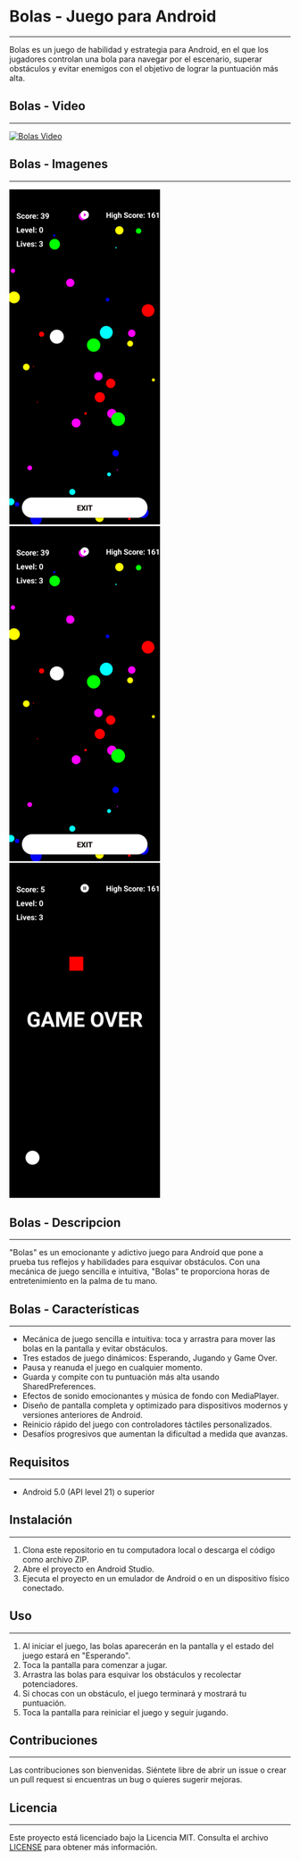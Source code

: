 # Bolas - Juego para Android
----------------------------

Bolas es un juego de habilidad y estrategia para Android, en el que los jugadores controlan una bola para navegar por el escenario, superar obstáculos y evitar enemigos con el objetivo de lograr la puntuación más alta.

## Bolas - Video
----------------

[![Bolas Video](https://img.youtube.com/vi/MCEeriZMRNw/0.jpg)]([https://www.youtube.com/shorts/MCEeriZMRNw](https://www.youtube.com/shorts/MCEeriZMRNw) "Bolas Video")

## Bolas - Imagenes
-------------------

![Bolas Screenshot 1](screenshot1.png)
![Bolas Screenshot 2](screenshot2.png)
![Bolas Screenshot 3](screenshot3.png)


## Bolas - Descripcion
----------------------

"Bolas" es un emocionante y adictivo juego para Android que pone a prueba tus reflejos y habilidades para esquivar obstáculos. Con una mecánica de juego sencilla e intuitiva, "Bolas" te proporciona horas de entretenimiento en la palma de tu mano.

## Bolas - Características
--------------------------

- Mecánica de juego sencilla e intuitiva: toca y arrastra para mover las bolas en la pantalla y evitar obstáculos.
- Tres estados de juego dinámicos: Esperando, Jugando y Game Over.
- Pausa y reanuda el juego en cualquier momento.
- Guarda y compite con tu puntuación más alta usando SharedPreferences.
- Efectos de sonido emocionantes y música de fondo con MediaPlayer.
- Diseño de pantalla completa y optimizado para dispositivos modernos y versiones anteriores de Android.
- Reinicio rápido del juego con controladores táctiles personalizados.
- Desafíos progresivos que aumentan la dificultad a medida que avanzas.

## Requisitos
-------------

- Android 5.0 (API level 21) o superior

## Instalación
--------------

1. Clona este repositorio en tu computadora local o descarga el código como archivo ZIP.
2. Abre el proyecto en Android Studio.
3. Ejecuta el proyecto en un emulador de Android o en un dispositivo físico conectado.

## Uso
------

1. Al iniciar el juego, las bolas aparecerán en la pantalla y el estado del juego estará en "Esperando".
2. Toca la pantalla para comenzar a jugar.
3. Arrastra las bolas para esquivar los obstáculos y recolectar potenciadores.
4. Si chocas con un obstáculo, el juego terminará y mostrará tu puntuación.
5. Toca la pantalla para reiniciar el juego y seguir jugando.

## Contribuciones
-----------------

Las contribuciones son bienvenidas. Siéntete libre de abrir un issue o crear un pull request si encuentras un bug o quieres sugerir mejoras.

## Licencia
-----------

Este proyecto está licenciado bajo la Licencia MIT. Consulta el archivo [LICENSE](LICENSE) para obtener más información.
